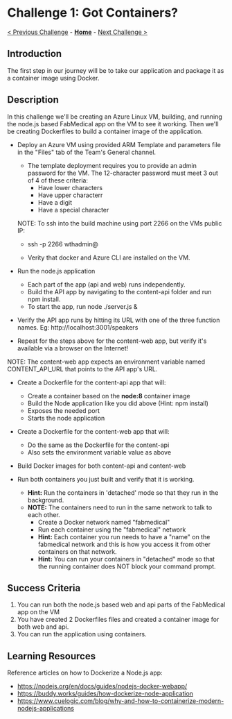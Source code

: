 # Challenge 1: Got Containers?

[< Previous Challenge](./00-prereqs.md) - **[Home](../README.md)** - [Next Challenge >](./02-acr.md)

## Introduction

The first step in our journey will be to take our application and package it as a container image using Docker.

## Description

In this challenge we'll be creating an Azure Linux VM, building, and running the node.js based FabMedical app on the VM to see it working. Then we'll be creating Dockerfiles to build a container image of the application.

- Deploy an Azure VM using provided ARM Template and parameters file in the "Files" tab of the Team's General channel.
	- The template deployment requires you to provide an admin password for the VM. The 12-character password must meet 3 out of 4 of these criteria:
		- Have lower characters
		- Have upper characterr
		- Have a digit
		- Have a special character
		
	NOTE: To ssh into the build machine using port 2266 on the VMs public IP:

	- ssh -p 2266 wthadmin@<VM public IP>
	
	- Verity that docker and Azure CLI are installed on the VM.
	
- Run the node.js application
	- Each part of the app (api and web) runs independently.
	- Build the API app by navigating to the content-api folder and run npm install.
	- To start the app, run node ./server.js &
	
- Verify the API app runs by hitting its URL with one of the three function names. Eg: http://localhost:3001/speakers
- Repeat for the steps above for the content-web app, but verify it's available via a browser on the Internet!

NOTE: The content-web app expects an environment variable named CONTENT_API_URL that points to the API app's URL.

- Create a Dockerfile for the content-api app that will:
	- Create a container based on the **node:8** container image
	- Build the Node application like you did above (Hint: npm install)
	- Exposes the needed port
	- Starts the node application

- Create a Dockerfile for the content-web app that will:
	- Do the same as the Dockerfile for the content-api
	- Also sets the environment variable value as above

- Build Docker images for both content-api and content-web

- Run both containers you just built and verify that it is working. 
	- **Hint:** Run the containers in 'detached' mode so that they run in the background.
	- **NOTE:** The containers need to run in the same network to talk to each other. 
		- Create a Docker network named "fabmedical"
		- Run each container using the "fabmedical" network
		- **Hint:** Each container you run needs to have a "name" on the fabmedical network and this is how you access it from other containers on that network.
		- **Hint:** You can run your containers in "detached" mode so that the running container does NOT block your command prompt.

## Success Criteria

1. You can run both the node.js based web and api parts of the FabMedical app on the VM
2. You have created 2 Dockerfiles files and created a container image for both web and api.
3. You can run the application using containers.

## Learning Resources

Reference articles on how to Dockerize a Node.js app:
- <https://nodejs.org/en/docs/guides/nodejs-docker-webapp/>
- <https://buddy.works/guides/how-dockerize-node-application>
- <https://www.cuelogic.com/blog/why-and-how-to-containerize-modern-nodejs-applications>
